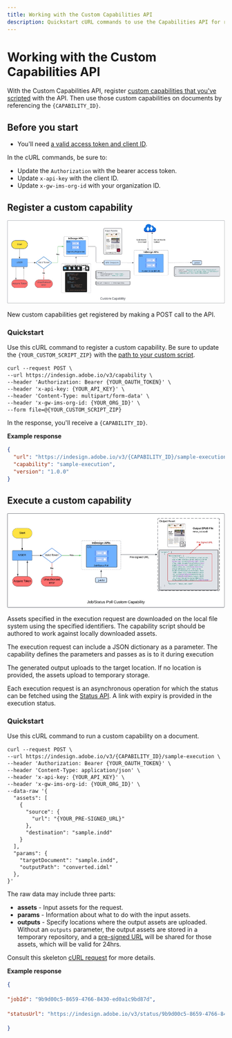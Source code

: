 ```yaml
---
title: Working with the Custom Capabilities API
description: Quickstart cURL commands to use the Capabilities API for running custom scripts on InDesign documents.
---
```


# Working with the Custom Capabilities API

With the Custom Capabilities API, register [custom capabilities that you've scripted](../writing-custom-scripts-for-capability-api/) with the API. Then use those custom capabilities on documents by referencing the `{CAPABILITY_ID}`.

## Before you start

- You'll need [a valid access token and client ID](../../concepts/#Access-tokens).

In the cURL commands, be sure to:

-  Update the `Authorization` with the bearer access token.
-  Update `x-api-key` with the client ID.
-  Update `x-gw-ims-org-id` with your organization ID.
  
## Register a custom capability

![](./image4.png)

New custom capabilities get registered by making a POST call to the API.

### Quickstart

Use this cURL command to register a custom capability.
Be sure to update the `{YOUR_CUSTOM_SCRIPT_ZIP}` with the [path to your custom script](/how-tos/writing-custom-scripts-for-capability-api/).

```curl
curl --request POST \
--url https://indesign.adobe.io/v3/capability \
--header 'Authorization: Bearer {YOUR_OAUTH_TOKEN}' \
--header 'x-api-key: {YOUR_API_KEY}' \
--header 'Content-Type: multipart/form-data' \
--header 'x-gw-ims-org-id: {YOUR_ORG_ID}' \
--form file=@{YOUR_CUSTOM_SCRIPT_ZIP}
```

In the response, you'll receive a `{CAPABILITY_ID}`.

**Example response**

```json
{
  "url": "https://indesign.adobe.io/v3/{CAPABILITY_ID}/sample-execution",
  "capability": "sample-execution",
  "version": "1.0.0"
}
```

## Execute a custom capability

![](./image5.png)

Assets specified in the execution request are downloaded on the
local file system using the specified identifiers. The capability script
should be authored to work against locally downloaded assets.

The execution request can include a JSON dictionary as a parameter.
The capability defines the parameters and passes as is
to it during execution

The generated output uploads to the target location. If no location is provided,
the assets upload to temporary storage.

Each execution request is an asynchronous operation for which the status can be
fetched using the [Status API](../../api/status.md). A link with expiry is provided in the execution status.

### Quickstart

Use this cURL command to run a custom capability on a document.

```curl
curl --request POST \
--url https://indesign.adobe.io/v3/{CAPABILITY_ID}/sample-execution \
--header 'Authorization: Bearer {YOUR_OAUTH_TOKEN}' \
--header 'Content-Type: application/json' \
--header 'x-api-key: {YOUR_API_KEY}' \
--header 'x-gw-ims-org-id: {YOUR_ORG_ID}' \
--data-raw '{
  "assets": [
    {
      "source": {
        "url": "{YOUR_PRE-SIGNED_URL}"
      },
      "destination": "sample.indd"
    }
  ],
  "params": {
    "targetDocument": "sample.indd",
    "outputPath": "converted.idml"
  },
}'
```

The raw data may include three
parts:

- **assets** - Input assets for the request.
- **params** - Information about what to do with the input assets.
- **outputs** - Specify locations where the output assets are uploaded. Without an `outputs` parameter, the output assets are stored in a temporary
repository, and a [pre-signed URL](/indesign-apis/concepts/#Pre-signed-URLs) will be shared for those assets, which will be valid for 24hrs.

Consult this skeleton [cURL request](https://developer.adobe.com/commerce/webapi/get-started/gs-curl/) for more details.

**Example response**

```json
{ 

"jobId": "9b9d00c5-8659-4766-8430-ed0a1c9bd87d", 

"statusUrl": "https://indesign.adobe.io/v3/status/9b9d00c5-8659-4766-8430-ed0a1c9bd87d" 

} 
```
